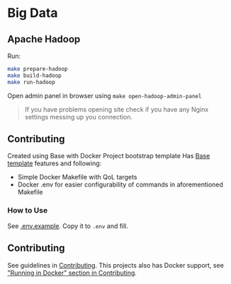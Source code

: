<!-- toc -->

# Big Data
## Apache Hadoop
Run:
```bash
make prepare-hadoop
make build-hadoop
make run-hadoop
```

Open admin panel in browser using `make open-hadoop-admin-panel`

> If you have problems opening site check if you have any Nginx settings
messing up you connection.

## Contributing
Created using Base with Docker Project bootstrap template
Has [Base template](https://github.com/dsOmega-bootstrap/Base.bootstrap) features and following:
- Simple Docker Makefile with QoL targets
- Docker .env for easier configurability of commands in aforementioned Makefile

### How to Use
See [.env.example](./.env.example). Copy it to `.env` and fill.

## Contributing
See guidelines in [Contributing](./CONTRIBUTING.md). This projects also
has Docker support, see ["Running in Docker"
section in Contributing](./CONTRIBUTING.md#running-in-docker).

